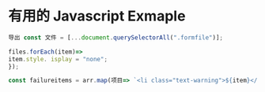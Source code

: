 # 有用的 Javascript Exmaple

```Javascript
导出 const 文件 = [...document.querySelectorAll(".formfile")];

files.forEach(item)=>
item.style. isplay = "none";
});

const failureitems = arr.map(项目=> `<li class="text-warning">${item}</li>`); //迭代器 
```
